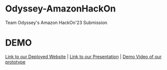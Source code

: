 # Odyssey-AmazonHackOn
Team Odyssey's Amazon HackOn'23 Submission
# DEMO
[Link to our Deployed Website]() | [Link to our Presentation]() | [Demo Video of our prototype]()
